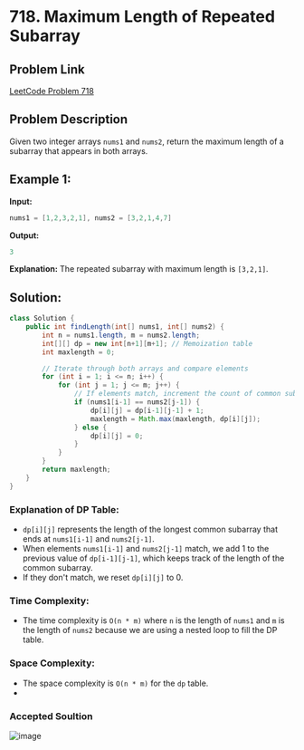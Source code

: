 # 718. Maximum Length of Repeated Subarray

## Problem Link
[LeetCode Problem 718](https://leetcode.com/problems/maximum-length-of-repeated-subarray/)

## Problem Description

Given two integer arrays `nums1` and `nums2`, return the maximum length of a subarray that appears in both arrays.

## Example 1:

**Input:**
```java
nums1 = [1,2,3,2,1], nums2 = [3,2,1,4,7]
```

**Output:**
```java
3
```

**Explanation:**
The repeated subarray with maximum length is `[3,2,1]`.

## Solution:

```java
class Solution {
    public int findLength(int[] nums1, int[] nums2) {
        int n = nums1.length, m = nums2.length;
        int[][] dp = new int[n+1][m+1]; // Memoization table
        int maxlength = 0;

        // Iterate through both arrays and compare elements
        for (int i = 1; i <= n; i++) {
            for (int j = 1; j <= m; j++) {
                // If elements match, increment the count of common subarray
                if (nums1[i-1] == nums2[j-1]) {
                    dp[i][j] = dp[i-1][j-1] + 1;
                    maxlength = Math.max(maxlength, dp[i][j]);
                } else {
                    dp[i][j] = 0;
                }
            }
        }
        return maxlength;
    }
}
```

### Explanation of DP Table:
- `dp[i][j]` represents the length of the longest common subarray that ends at `nums1[i-1]` and `nums2[j-1]`.
- When elements `nums1[i-1]` and `nums2[j-1]` match, we add 1 to the previous value of `dp[i-1][j-1]`, which keeps track of the length of the common subarray.
- If they don't match, we reset `dp[i][j]` to 0.

### Time Complexity:
- The time complexity is `O(n * m)` where `n` is the length of `nums1` and `m` is the length of `nums2` because we are using a nested loop to fill the DP table.

### Space Complexity:
- The space complexity is `O(n * m)` for the `dp` table.
- 
### Accepted Soultion
![image](https://github.com/user-attachments/assets/fee5215d-a23f-4e8f-840c-60fbd17c9deb)
